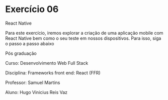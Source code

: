 # Exercício 06
React Native

Para este exercício, iremos explorar a criação de uma aplicação mobile com React Native bem como o
seu teste em nossos dispositivos. Para isso, siga o passo a passo abaixo

Pós graduação

Curso: Desenvolvimento Web Full Stack

Disciplina: Frameworks front end: React (FFR)

Professor: Samuel Martins

Aluno: Hugo Vinicius Reis Vaz

